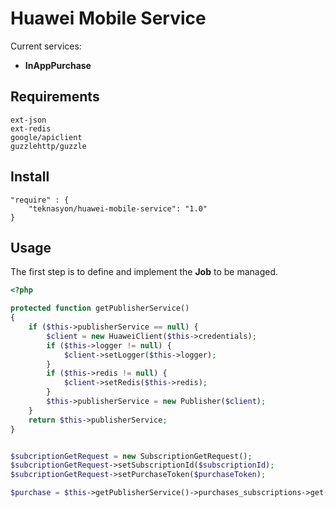 Huawei Mobile Service
======================================

Current services:

   - **InAppPurchase** 


Requirements
------------
```
ext-json
ext-redis
google/apiclient
guzzlehttp/guzzle
```

Install
-------

```
"require" : {
    "teknasyon/huawei-mobile-service": "1.0"
}
```

Usage
-----

The first step is to define and implement the **Job** to be managed.

```php
<?php

protected function getPublisherService()
{
    if ($this->publisherService == null) {
        $client = new HuaweiClient($this->credentials);
        if ($this->logger != null) {
            $client->setLogger($this->logger);
        }
        if ($this->redis != null) {
            $client->setRedis($this->redis);
        }
        $this->publisherService = new Publisher($client);
    }
    return $this->publisherService;
}


$subcriptionGetRequest = new SubscriptionGetRequest();
$subcriptionGetRequest->setSubscriptionId($subscriptionId);
$subcriptionGetRequest->setPurchaseToken($purchaseToken);

$purchase = $this->getPublisherService()->purchases_subscriptions->get($subcriptionGetRequest);

```